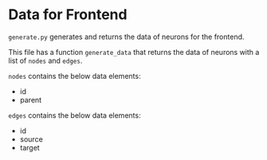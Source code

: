 # Data for Frontend

`generate.py` generates and returns the data of neurons for the frontend. 

This file has a function `generate_data` that returns the data of neurons with a list of `nodes` and `edges`.

`nodes` contains the below data elements:
* id
* parent

`edges` contains the below data elements:
* id
* source
* target
